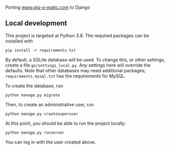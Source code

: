 Porting www.gig-o-matic.com to Django

## Local development

This project is targeted at Python 3.8.  The required packages can be installed with
```
pip install -r requirements.txt
```
By default, a SQLite database will be used.  To change this, or other settings, create a file `go/settings_local.py`.  Any settings here will override the defaults.  Note that other databases may need additional packages; `requirements.mysql.txt` has the requirements for MySQL.

To create the database, run
```
python manage.py migrate
```
Then, to create an administrative user, run
```
python manage.py createsuperuser
```
At this point, you should be able to run the project locally:
```
python manage.py runserver
```
You can log in with the user created above.
